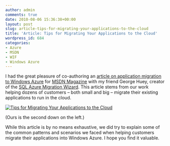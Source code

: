 ```yaml
---
author: admin
comments: true
date: 2010-08-06 15:36:38+00:00
layout: post
slug: article-tips-for-migrating-your-applications-to-the-cloud
title: 'Article: Tips for Migrating Your Applications to the Cloud'
wordpress_id: 684
categories:
- Azure
- MSDN
- WIF
- Windows Azure
---
```


I had the great pleasure of co-authoring an [article on application migration to Windows Azure](http://msdn.microsoft.com/en-us/magazine/ff872379.aspx) for [MSDN Magazine](http://msdn.microsoft.com/en-us/magazine/default.aspx) with my friend George Huey, creator of the [SQL Azure Migration Wizard](http://sqlazuremw.codeplex.com/). This article stems from our work helping dozens of customers – both small and big – migrate their existing applications to run in the cloud.

 

[![Tips for Migrating Your Applications to the Cloud](http://images.wadewegner.com/wordpress/2010/08/image1.png)](http://msdn.microsoft.com/en-us/magazine/ff872379.aspx)

 

(Ours is the second down on the left.)

 

While this article is by no means exhaustive, we did try to explain some of the common patterns and scenarios we faced when helping customers migrate their applications into Windows Azure. I hope you find it valuable.
